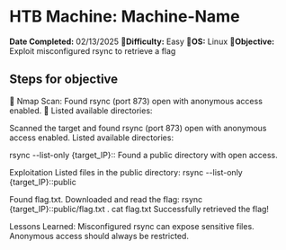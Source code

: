 # HTB Machine: Machine-Name  
**Date Completed:** 02/13/2025
🔹**Difficulty:** Easy 
🔹**OS:** Linux 
🔹**Objective:** 
Exploit misconfigured rsync to retrieve a flag 




##  Steps for objective 
🔹 Nmap Scan: Found rsync (port 873) open with anonymous access enabled.
🔹 Listed available directories:

Scanned the target and found rsync (port 873) open with anonymous access enabled.
Listed available directories:

rsync --list-only {target_IP}::
Found a public directory with open access.
 
Exploitation
Listed files in the public directory:
rsync --list-only {target_IP}::public

Found flag.txt.
Downloaded and read the flag:
rsync {target_IP}::public/flag.txt .
cat flag.txt
Successfully retrieved the flag! 

Lessons Learned:
Misconfigured rsync can expose sensitive files.
Anonymous access should always be restricted.

